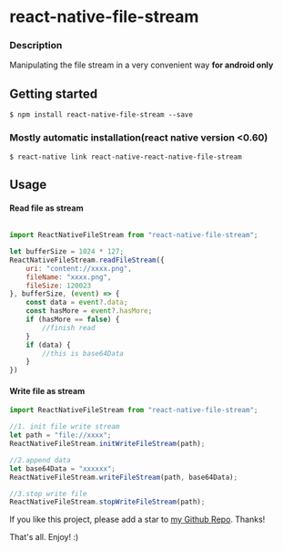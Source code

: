 # react-native-file-stream

### Description

Manipulating the file stream in a very convenient way **for android only**

## Getting started

`$ npm install react-native-file-stream --save`

### Mostly automatic installation(react native version <0.60)

`$ react-native link react-native-react-native-file-stream`

## Usage

#### Read file as stream

```javascript

import ReactNativeFileStream from "react-native-file-stream";

let bufferSize = 1024 * 127;
ReactNativeFileStream.readFileStream({
    uri: "content://xxxx.png", 
    fileName: "xxxx.png",
    fileSize: 120023
}, bufferSize, (event) => {
    const data = event?.data;
    const hasMore = event?.hasMore;
    if (hasMore == false) {
        //finish read
    }
    if (data) {
        //this is base64Data
    }
})
```

#### Write file as stream

```javascript
import ReactNativeFileStream from "react-native-file-stream";

//1. init file write stream
let path = "file://xxxx";
ReactNativeFileStream.initWriteFileStream(path);

//2.append data
let base64Data = "xxxxxx";
ReactNativeFileStream.writeFileStream(path, base64Data);

//3.stop write file
ReactNativeFileStream.stopWriteFileStream(path);
```

If you like this project, please add a star to [my Github Repo](https://github.com/wanxianliang/react-native-file-stream). Thanks!

That's all. Enjoy! :)